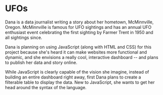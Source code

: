 # UFOs

Dana is a data journalist writing a story about her hometown, McMinnville, Oregon.  McMinnville is famous for UFO sightings and has an annual UFO enthusiast event celebrating the first sighting by Farmer Trent in 1950 and all sightings since.

Dana is planning on using JavaScript (along with HTML and CSS) for this project because she's heard it can make websites more functional and dynamic, and she envisions a really cool, interactive dashboard -- and plans to publish her data and story online.

While JavaScript is clearly capable of the vision she imagine, instead of building an entire dashboard right away, first Dana plans to create a filterable table to display the data. New to JavaScript, she wants to get her head around the syntax of the language.  
